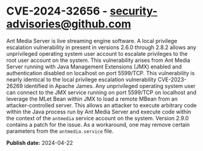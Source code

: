 # CVE-2024-32656 - security-advisories@github.com

Ant Media Server is live streaming engine software. A local privilege escalation vulnerability in present in versions 2.6.0 through 2.8.2 allows any unprivileged operating system user account to escalate privileges to the root user account on the system. This vulnerability arises from Ant Media Server running with Java Management Extensions (JMX) enabled and authentication disabled on localhost on port 5599/TCP. This vulnerability is nearly identical to the local privilege escalation vulnerability CVE-2023-26269 identified in Apache James. Any unprivileged operating system user can connect to the JMX service running on port 5599/TCP on localhost and leverage the MLet Bean within JMX to load a remote MBean from an attacker-controlled server. This allows an attacker to execute arbitrary code within the Java process run by Ant Media Server and execute code within the context of the `antmedia` service account on the system. Version 2.9.0 contains a patch for the issue. As a workaround, one may remove certain parameters from the `antmedia.service` file.

**Publish date:** 2024-04-22

